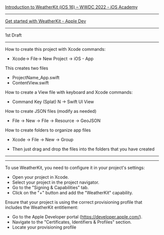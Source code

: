 [Introduction to WeatherKit (iOS 16) – WWDC 2022 - iOS Academy](https://youtu.be/4J80kTRFL70?si=wQCUDKbp0OyQZGgk)

- - - -

[Get started with WeatherKit - Apple Dev](https://developer.apple.com/weatherkit/get-started/)

- - - - 

1st Draft

- - - -
How to create this project with Xcode commands:

* Xcode-> File-> New Project -> iOS - App

This creates two files

* ProjectName_App.swift
* ContentView.swift

How to create a View file with keyboard and Xcode commands:

* Command Key (Splat) N -> Swift UI View

How to create JSON files (modify as needed)

* File -> New -> File -> Resource -> GeoJSON

How to create folders to organize app files

* Xcode -> File -> New -> Group

* Then just drag and drop the files into the folders that you have created

- - - -

- - - - 

To use WeatherKit, you need to configure it in your project's settings:
* Open your project in Xcode.
* Select your project in the project navigator.
* Go to the "Signing & Capabilities" tab.
* Click on the "+" button and add the "WeatherKit" capability.

Ensure that your project is using the correct provisioning profile that includes the WeatherKit entitlement:
* Go to the Apple Developer portal (https://developer.apple.com/).
* Navigate to the "Certificates, Identifiers & Profiles" section.
* Locate your provisioning profile
